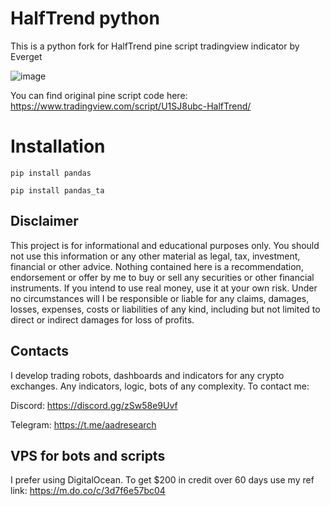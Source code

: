 # HalfTrend python
This is a python fork for HalfTrend pine script tradingview indicator by Everget

![image](https://github.com/ryu878/halftrend_python/assets/81808867/25eeab3e-ac0d-4cb0-ba97-529d018715e6)

You can find original pine script code here:
https://www.tradingview.com/script/U1SJ8ubc-HalfTrend/

# Installation

<code>pip install pandas</code>

<code>pip install pandas_ta</code>

## Disclaimer

This project is for informational and educational purposes only. You should not use this information or any other material as legal, tax, investment, financial or other advice. Nothing contained here is a recommendation, endorsement or offer by me to buy or sell any securities or other financial instruments. If you intend to use real money, use it at your own risk. Under no circumstances will I be responsible or liable for any claims, damages, losses, expenses, costs or liabilities of any kind, including but not limited to direct or indirect damages for loss of profits.


## Contacts
I develop trading robots, dashboards and indicators for any crypto exchanges. Any indicators, logic, bots of any complexity. To contact me:

Discord: https://discord.gg/zSw58e9Uvf

Telegram: https://t.me/aadresearch

## VPS for bots and scripts
I prefer using DigitalOcean. 
To get $200 in credit over 60 days use my ref link: https://m.do.co/c/3d7f6e57bc04
